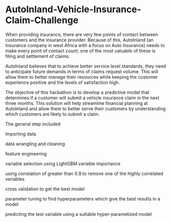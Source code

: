 # AutoInland-Vehicle-Insurance-Claim-Challenge
When providing insurance, there are very few points of contact between customers and the insurance provider. Because of this, AutoInland (an Insurance company in west Africa with a focus on Auto Insurance) needs to make every point of contact count; one of the most valuable of these is filing and settlement of claims.

AutoInland believes that to achieve better service level standards, they need to anticipate future demands in terms of claims request volume. This will allow them to better manage their resources while keeping the customer experience positive and the levels of satisfaction high.

The objective of this hackathon is to develop a predictive model that determines if a customer will submit a vehicle insurance claim in the next three months. This solution will help streamline financial planning at AutoInland and allow them to better serve their customers by understanding which customers are likely to submit a claim.

The general step included 

Importing data

data wrangling and cleaning

feature engineering

variable selection using LightGBM variable importance 

using correlation of greater than 0.9 to remove one of the highly correlated variables

cross validation to get the best model

parameter  tuning to find hyperparameters which give the best results in a model

predicting the test variable using a suitable hyper-parametized model
